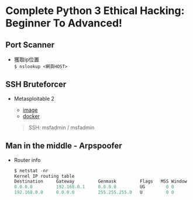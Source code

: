 # Complete Python 3 Ethical Hacking: Beginner To Advanced!

## Port Scanner

- 獲取ip位置<br/>
    `$ nslookup <網頁HOST>`


## SSH Bruteforcer

- Metasploitable 2
    - [image](https://sourceforge.net/projects/metasploitable/)
    - [docker](https://hub.docker.com/r/tleemcjr/metasploitable2)

    > SSH: msfadmin / msfadmin


## Man in the middle - Arpspoofer

- Router info
    ```python
    $ netstat -nr                   
    Kernel IP routing table
    Destination     Gateway         Genmask         Flags   MSS Window  irtt Iface
    0.0.0.0         192.168.0.1     0.0.0.0         UG        0 0          0 eth0
    192.168.0.0     0.0.0.0         255.255.255.0   U         0 0          0 eth0
    ```
